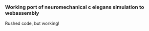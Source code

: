 
### Working port of neuromechanical c elegans simulation to webassembly

Rushed code, but working!

